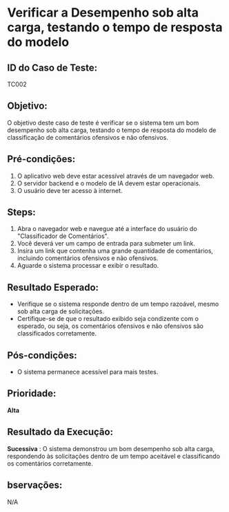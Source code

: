 # Verificar a Desempenho sob alta carga, testando o tempo de resposta do modelo

## ID do Caso de Teste:
TC002

## Objetivo: 
O objetivo deste caso de teste é verificar se o sistema tem um bom desempenho sob alta carga, testando o tempo de resposta do modelo de classificação de comentários ofensivos e não ofensivos.

## Pré-condições:
1. O aplicativo web deve estar acessível através de um navegador web.
2. O servidor backend e o modelo de IA devem estar operacionais.
3. O usuário deve ter acesso à internet.

## Steps:
1. Abra o navegador web e navegue até a interface do usuário do "Classificador de Comentários".
2. Você deverá ver um campo de entrada para submeter um link.
3. Insira um link que contenha uma grande quantidade de comentários, incluindo comentários ofensivos e não ofensivos.
4. Aguarde o sistema processar e exibir o resultado.

## Resultado Esperado:
- Verifique se o sistema responde dentro de um tempo razoável, mesmo sob alta carga de solicitações.
- Certifique-se de que o resultado exibido seja condizente com o esperado, ou seja, os comentários ofensivos e não ofensivos são classificados corretamente.

## Pós-condições:
- O sistema permanece acessível para mais testes.

## Prioridade: 
**Alta**

## Resultado da Execução:
**Sucessiva** : O sistema demonstrou um bom desempenho sob alta carga, respondendo às solicitações dentro de um tempo aceitável e classificando os comentários corretamente.

## bservações:
N/A
